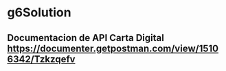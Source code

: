# g6Solution

## Documentacion de API Carta Digital  https://documenter.getpostman.com/view/15106342/Tzkzqefv

